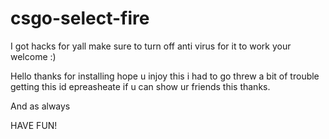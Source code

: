 # csgo-select-fire
I got hacks for yall make sure to turn off anti virus for it to work your welcome :)






Hello thanks for installing hope u injoy this i had to go threw a bit of trouble getting this id epreasheate if u can show ur friends this thanks.

And as always 

HAVE FUN!
